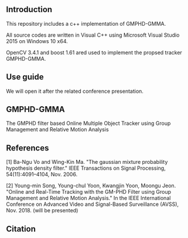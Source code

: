 ## Introduction
This repository includes a c++ implementation of GMPHD-GMMA.

All source codes are written in Visual C++ using Microsoft Visual Studio 2015 on Windows 10 x64.

OpenCV 3.4.1 and boost 1.61 ared used to implement the propsed tracker GMPHD-GMMA.

## Use guide
We will open it after the related conference presentation.

## GMPHD-GMMA
The GMPHD filter based Online Multiple Object Tracker using Group Management and Relative Motion Analysis

## References
[1] Ba-Ngu Vo and Wing-Kin Ma. "The gaussian mixture probability hypothesis density filter." IEEE Transactions on Signal Processing, 54(11):4091–4104, Nov. 2006.

[2] Young-min Song, Young-chul Yoon, Kwangjin Yoon, Moongu Jeon. "Online and Real-Time Tracking with the GM-PHD Filter
using Group Management and Relative Motion Analysis." In the IEEE International Conference on Advanced Video and Signal-Based Surveillance (AVSS), Nov. 2018. (will be presented) 

## Citation
